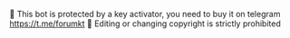 🔐 This bot is protected by a key activator, you need to buy it on telegram https://t.me/forumkt
🚫 Editing or changing copyright is strictly prohibited 

